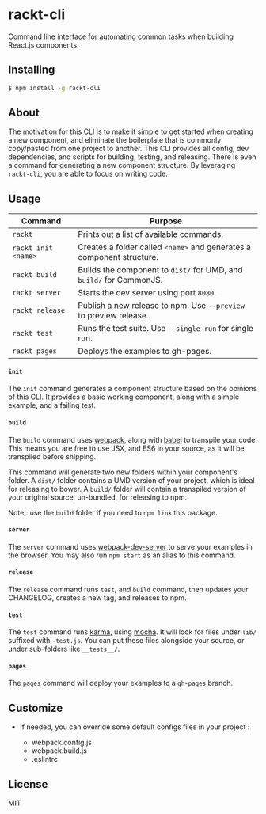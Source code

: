 # rackt-cli

Command line interface for automating common tasks when building React.js components.

## Installing

```bash
$ npm install -g rackt-cli
```

## About

The motivation for this CLI is to make it simple to get started when creating a new component, and eliminate the boilerplate that is commonly copy/pasted from one project to another. This CLI provides all config, dev dependencies, and scripts for building, testing, and releasing. There is even a command for generating a new component structure. By leveraging `rackt-cli`, you are able to focus on writing code.

## Usage

| Command             | Purpose                                                               |
| ------------------- | --------------------------------------------------------------------- |
| `rackt`             | Prints out a list of available commands.                              |
| `rackt init <name>` | Creates a folder called `<name>` and generates a component structure. |
| `rackt build`       | Builds the component to `dist/` for UMD, and `build/` for CommonJS.   |
| `rackt server`      | Starts the dev server using port `8080`.                              |
| `rackt release`     | Publish a new release to npm. Use `--preview` to preview release.     |
| `rackt test`        | Runs the test suite. Use `--single-run` for single run.               |
| `rackt pages`       | Deploys the examples to gh-pages.                                     |


#### `init`

The `init` command generates a component structure based on the opinions of this CLI.
It provides a basic working component, along with a simple example, and a failing test.

#### `build`

The `build` command uses [webpack](http://webpack.github.io/), along with [babel](https://babeljs.io/) to transpile your code.
This means you are free to use JSX, and ES6 in your source, as it will be transpiled before shipping.

This command will generate two new folders within your component's folder.
A `dist/` folder contains a UMD version of your project, which is ideal for releasing to bower.
A `build/` folder will contain a transpiled version of your original source, un-bundled, for releasing to npm.

Note : use the `build` folder if you need to `npm link` this package.

#### `server`

The `server` command uses [webpack-dev-server](http://webpack.github.io/docs/webpack-dev-server.html) to serve your examples in the browser.
You may also run `npm start` as an alias to this command.

#### `release`

The `release` command runs `test`, and `build` command, then updates your CHANGELOG, creates a new tag, and releases to npm.

#### `test`

The `test` command runs [karma](http://karma-runner.github.io/), using [mocha](http://mochajs.org/).
It will look for files under `lib/` suffixed with `-test.js`.
You can put these files alongside your source, or under sub-folders like `__tests__/`.

#### `pages`

The `pages` command will deploy your examples to a `gh-pages` branch.

## Customize

 - If needed, you can override some default configs files in your project :

    - webpack.config.js
    - webpack.build.js
    - .eslintrc

## License

MIT
